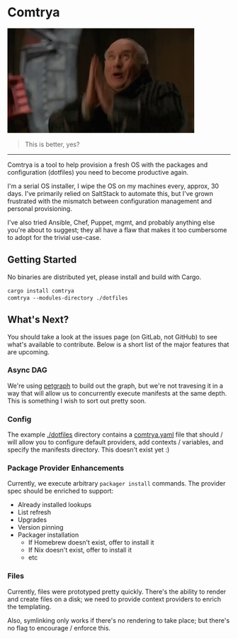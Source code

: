 # Comtrya

![Comtrya](/Comtrya.gif "Hello")

> This is better, yes?

---

Comtrya is a tool to help provision a fresh OS with the packages and configuration (dotfiles) you need to become productive again.

I'm a serial OS installer, I wipe the OS on my machines every, approx, 30 days. I've primarily relied on SaltStack to automate this, but I've grown frustrated with the mismatch between configuration management and personal provisioning.

I've also tried Ansible, Chef, Puppet, mgmt, and probably anything else you're about to suggest; they all have a flaw that makes it too cumbersome to adopt for the trivial use-case.

## Getting Started

No binaries are distributed yet, please install and build with Cargo.

```shell
cargo install comtrya
comtrya --modules-directory ./dotfiles
```

## What's Next?

You should take a look at the issues page (on GitLab, not GitHub) to see what's available to contribute. Below is a short list of the major features that are upcoming.

### Async DAG

We're using [petgraph]() to build out the graph, but we're not travesing it in a way that will allow us to concurrently execute manifests at the same depth. This is something I wish to sort out pretty soon.

### Config

The example [./dotfiles](./dotfiles) directory contains a [comtrya.yaml](./dotfiles/comtrya.yaml) file that should / will allow you to configure default providers, add contexts / variables, and specify the manifests directory. This doesn't exist yet :)

### Package Provider Enhancements

Currently, we execute arbitrary `packager install` commands. The provider spec should be enriched to support:

- Already installed lookups
- List refresh
- Upgrades
- Version pinning
- Packager installation
  - If Homebrew doesn't exist, offer to install it
  - If Nix doesn't exist, offer to install it
  - etc

### Files

Currently, files were prototyped pretty quickly. There's the ability to render and create files on a disk; we need to provide context providers to enrich the templating.

Also, symlinking only works if there's no rendering to take place; but there's no flag to encourage / enforce this.
